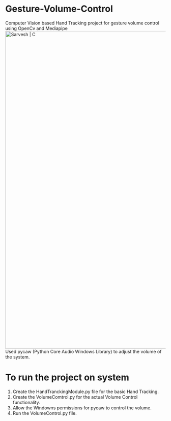 # Gesture-Volume-Control
Computer Vision based Hand Tracking project for gesture volume control using OpenCv and Mediapipe
<br>
<img align="left" src="https://raw.githubusercontent.com/SarveshD7/Gesture-Volume-Control/main/HandLandmarks.png" alt="Sarvesh | C" width="1000px"/>
<br>
Used pycaw (Python Core Audio Windows Library) to adjust the volume of the system.
<br>
# To run the project on system
1. Create the HandTranckingModule.py file for the basic Hand Tracking.
2. Create the VolumeComtrol.py for the actual Volume Control functionality.
3. Allow the Windowns permissions for pycaw to control the volume.
4. Run the VolumeControl.py file.
